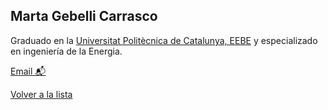 ## Marta Gebelli Carrasco

Graduado en la [Universitat Politècnica de Catalunya, EEBE](https://eebe.upc.edu/es) y especializado en ingeniería de la Energia. 

[Email 📬](mailto:mgebelli@hotmail.com)

[Volver a la lista](../lista.md)